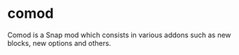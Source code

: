 # comod
Comod is a Snap mod which consists in various addons such as new blocks, new options and others.
